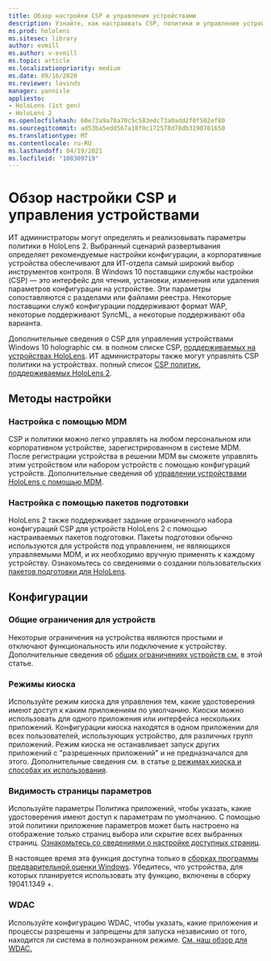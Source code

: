 ```yaml
---
title: Обзор настройки CSP и управления устройствами
description: Узнайте, как настраивать CSP, политики и управление устройствами с помощью управления мобильными устройствами и подготовки пакетов.
ms.prod: hololens
ms.sitesec: library
author: evmill
ms.author: v-evmill
ms.topic: article
ms.localizationpriority: medium
ms.date: 09/16/2020
ms.reviewer: lavinds
manager: yannisle
appliesto:
- HoloLens (1st gen)
- HoloLens 2
ms.openlocfilehash: 60e73a9a70a70c5c583edc73a0add2f0f502ef80
ms.sourcegitcommit: ad53ba5edd567a18f0c172578d78db3190701650
ms.translationtype: MT
ms.contentlocale: ru-RU
ms.lasthandoff: 04/19/2021
ms.locfileid: "108309719"
---
```

# <a name="configure-csps-and-device-management-overview"></a>Обзор настройки CSP и управления устройствами

ИТ администраторы могут определять и реализовывать параметры политики в HoloLens 2. Выбранный сценарий развертывания определяет рекомендуемые настройки конфигурации, а корпоративные устройства обеспечивают для ИТ-отдела самый широкий выбор инструментов контроля. В Windows 10 поставщики службы настройки (CSP) — это интерфейс для чтения, установки, изменения или удаления параметров конфигурации на устройстве. Эти параметры сопоставляются с разделами или файлами реестра. Некоторые поставщики служб конфигурации поддерживают формат WAP, некоторые поддерживают SyncML, а некоторые поддерживают оба варианта.

Дополнительные сведения о CSP для управления устройствами Windows 10 holographic см. в полном списке CSP, [поддерживаемых на устройствах HoloLens](https://docs.microsoft.com/windows/client-management/mdm/configuration-service-provider-reference#hololens).
ИТ администраторы также могут управлять CSP политики на устройствах. полный список [CSP политик, поддерживаемых HoloLens 2](https://docs.microsoft.com/windows/client-management/mdm/policy-csps-supported-by-hololens2).

## <a name="configuration-methods"></a>Методы настройки

### <a name="configure-with-mdm"></a>Настройка с помощью MDM

CSP и политики можно легко управлять на любом персональном или корпоративном устройстве, зарегистрированном в системе MDM. После регистрации устройства в решении MDM вы сможете управлять этим устройством или набором устройств с помощью конфигураций устройств. Дополнительные сведения об [управлении устройствами HoloLens с помощью MDM](hololens-mdm-configure.md).

### <a name="configure-with-provisioning-packages"></a>Настройка с помощью пакетов подготовки

HoloLens 2 также поддерживает задание ограниченного набора конфигураций CSP для устройств HoloLens 2 с помощью настраиваемых пакетов подготовки. Пакеты подготовки обычно используются для устройств под управлением, не являющихся управляемыми MDM, и их необходимо вручную применять к каждому устройству. Ознакомьтесь со сведениями о создании пользовательских [пакетов подготовки для HoloLens](https://docs.microsoft.com/hololens/hololens-provisioning).

## <a name="configurations"></a>Конфигурации

### <a name="common-device-restrictions"></a>Общие ограничения для устройств

Некоторые ограничения на устройства являются простыми и отключают функциональность или подключение к устройству. Дополнительные сведения об [общих ограничениях устройств см.](hololens-common-device-restrictions.md) в этой статье.

### <a name="kiosk-modes"></a>Режимы киоска

Используйте режим киоска для управления тем, какие удостоверения имеют доступ к каким приложениям по умолчанию. Киоски можно использовать для одного приложения или интерфейса нескольких приложений. Конфигурации киоска находятся в одном приложении для всех пользователей, использующих устройство, для различных групп приложений. Режим киоска не останавливает запуск других приложений с "разрешенных приложений" и не предназначался для этого. Дополнительные сведения см. в статье [о режимах киоска и способах их использования](hololens-kiosk.md).

### <a name="settings-page-visibility"></a>Видимость страницы параметров

Используйте параметры Политика приложений, чтобы указать, какие удостоверения имеют доступ к параметрам по умолчанию. С помощью этой политики приложение параметров может быть настроено на отображение только страниц выбора или скрытие всех выбранных страниц. [Ознакомьтесь со сведениями о настройке доступных страниц](settings-uri-list.md).

В настоящее время эта функция доступна только в [сборках программы предварительной оценки Windows](hololens-insider.md). Убедитесь, что устройства, для которых планируется использовать эту функцию, включены в сборку 19041.1349 +.

### <a name="wdac"></a>WDAC

Используйте конфигурацию WDAC, чтобы указать, какие приложения и процессы разрешены и запрещены для запуска независимо от того, находится ли система в полноэкранном режиме.
[См. наш обзор для WDAC.](windows-defender-application-control-wdac.md)
